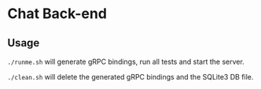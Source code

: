 # Chat Back-end

## Usage

`./runme.sh` will generate gRPC bindings, run all tests and start the server.

`./clean.sh` will delete the generated gRPC bindings and the SQLite3 DB file.

